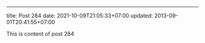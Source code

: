 ---
title: Post 284
date: 2021-10-09T21:05:33+07:00
updated: 2013-09-01T20:41:55+07:00

This is content of post 284